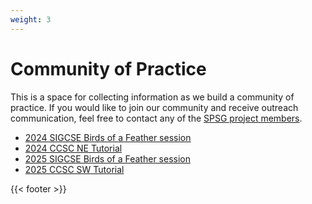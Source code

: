 ```yaml
---
weight: 3
---
```


# Community of Practice

This is a space for collecting information as we build a community of
practice. If you would like to join our community and receive outreach
communication, feel free to contact any of the [SPSG project
members](/pages/about/#who-we-are).

* [2024 SIGCSE Birds of a Feather session](2024_sigcse_bof)
* [2024 CCSC NE Tutorial](2024_CCSC_NE_summary)
* [2025 SIGCSE Birds of a Feather session](2025_sigcse_bof)
* [2025 CCSC SW Tutorial](2025_CCSC_SW_summary)

{{< footer >}}
